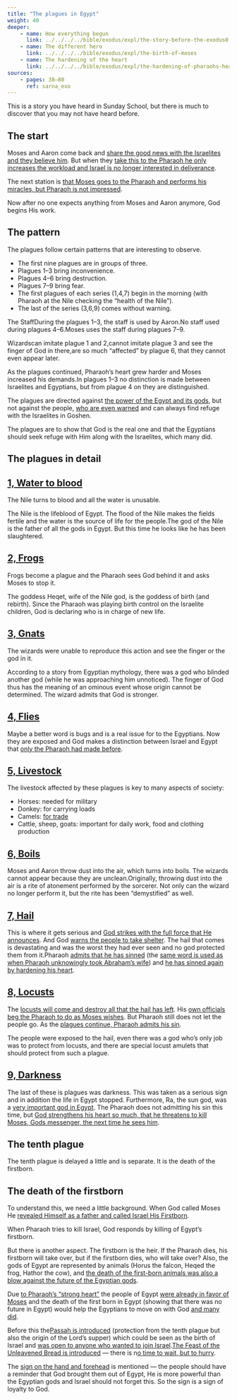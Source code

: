 ```yaml
---
title: "The plagues in Egypt"
weight: 40
deeper:
    - name: How everything begun
      link: ../../../../bible/exodus/expl/the-story-before-the-exodus0
    - name: The different hero
      link: ../../../../bible/exodus/expl/the-birth-of-moses
    - name: The hardening of the heart
      link: ../../../../bible/exodus/expl/the-hardening-of-pharaohs-heart
sources:
    - pages: 38–80
      ref: sarna_exo
---
```


This is a story you have heard in Sunday School, but there is much to discover that you may not have heard before.

## The start

<a name="dfee"></a>
Moses and Aaron come back and [share the good news with the Israelites and they believe him](https://www.bibleserver.com/NIV/Exodus4%3A29-31). But when they [take this to the Pharaoh he only increases the workload and Israel is no longer interested in deliverance](https://www.bibleserver.com/NIV/Exodus5).

The next station is [that Moses goes to the Pharaoh and performs his miracles, but Pharaoh is not impressed](https://www.bibleserver.com/NIV/Exodus7%3A8-13).

Now after no one expects anything from Moses and Aaron anymore, God begins His work.

## The pattern

<a name="e181"></a>
The plagues follow certain patterns that are interesting to observe.

- The first nine plagues are in groups of three.
- Plagues 1–3 bring inconvenience.
- Plagues 4–6 bring destruction.
- Plagues 7–9 bring fear.
- The first plagues of each series (1,4,7) begin in the morning (with Pharaoh at the Nile checking the “health of the Nile”).
- The last of the series (3,6,9) comes without warning.

The StaffDuring the plagues 1–3, the staff is used by Aaron.No staff used during plagues 4–6.Moses uses the staff during plagues 7–9.

Wizardscan imitate plague 1 and 2,cannot imitate plague 3 and see the finger of God in there,are so much “affected” by plague 6, that they cannot even appear later.

As the plagues continued, Pharaoh’s heart grew harder and Moses increased his demands.In plagues 1–3 no distinction is made between Israelites and Egyptians, but from plague 4 on they are distinguished.

The plagues are directed against [the power of the Egypt and its gods](https://www.bibleserver.com/NIV/Exodus12%3A12), but not against the people, [who are even warned](https://www.bibleserver.com/NIV/Exodus9%3A18-21) and can always find refuge with the Israelites in Goshen.

The plagues are to show that God is the real one and that the Egyptians should seek refuge with Him along with the Israelites, which many did.

## The plagues in detail

## [1, Water to blood](https://www.bibleserver.com/NIV/Exodus7%3A14-25)

The Nile turns to blood and all the water is unusable.

The Nile is the lifeblood of Egypt. The flood of the Nile makes the fields fertile and the water is the source of life for the people.The god of the Nile is the father of all the gods in Egypt. But this time he looks like he has been slaughtered.

## [2, Frogs](https://www.bibleserver.com/NIV/Exodus8%3A1-15)

Frogs become a plague and the Pharaoh sees God behind it and asks Moses to stop it.

The goddess Heqet, wife of the Nile god, is the goddess of birth (and rebirth). Since the Pharaoh was playing birth control on the Israelite children, God is declaring who is in charge of new life.

## [3, Gnats](https://www.bibleserver.com/NIV/Exodus8%3A16-19)

The wizards were unable to reproduce this action and see the finger or the god in it.

According to a story from Egyptian mythology, there was a god who blinded another god (while he was approaching him unnoticed). The finger of God thus has the meaning of an ominous event whose origin cannot be determined. The wizard admits that God is stronger.

## [4, Flies](https://www.bibleserver.com/NIV/Exodus8%3A20-32)

Maybe a better word is bugs and is a real issue for to the Egyptians. Now they are exposed and God makes a distinction between Israel and Egypt that [only the Pharaoh had made before](https://www.bibleserver.com/NIV/Exodus1%3A22).

## [5, Livestock](https://www.bibleserver.com/NIV/Exodus9%3A1-7)

The livestock affected by these plagues is key to many aspects of society:
- Horses: needed for military
- Donkey: for carrying loads
- Camels: [for trade](https://www.bibleserver.com/NIV/Genesis37%3A25)
- Cattle, sheep, goats: important for daily work, food and clothing production

## [6, Boils](https://www.bibleserver.com/NIV/Exodus9%3A8-12)

Moses and Aaron throw dust into the air, which turns into boils. The wizards cannot appear because they are unclean.Originally, throwing dust into the air is a rite of atonement performed by the sorcerer. Not only can the wizard no longer perform it, but the rite has been “demystified” as well.

## [7, Hail](https://www.bibleserver.com/NIV/Exodus9%3A13-35)

This is where it gets serious and [God strikes with the full force that He announces](https://www.bibleserver.com/NIV/Exodus9%3A14). And God [warns the people to take shelter](https://www.bibleserver.com/NIV/Exodus9%3A20-21). The hail that comes is devastating and was the worst they had ever seen and no god protected them from it.Pharaoh [admits that he has sinned](https://www.bibleserver.com/NIV/Exodus9%3A27) (the [same word is used as when Pharaoh unknowingly took Abraham’s wife](https://biblehub.com/hebrew/2398.htm)) and [he has sinned again by hardening his heart](https://www.bibleserver.com/NIV/Exodus9%3A34).

## [8, Locusts](https://www.bibleserver.com/NIV/Exodus10%3A1-20)

The [locusts will come and destroy all that the hail has left](https://www.bibleserver.com/NIV/Exodus10%3A5). His [own officials beg the Pharaoh to do as Moses wishes](https://www.bibleserver.com/NIV/Exodus10%3A7). But Pharaoh still does not let the people go. As the [plagues continue, Pharaoh admits his sin](https://www.bibleserver.com/NIV/Exodus10%3A16-17).

The people were exposed to the hail, even there was a god who’s only job was to protect from locusts, and there are special locust amulets that should protect from such a plague.
## [9, Darkness](https://www.bibleserver.com/NIV/Exodus10%3A21-29)

The last of these is plagues was darkness. This was taken as a serious sign and in addition the life in Egypt stopped. Furthermore, Ra, the sun god, was a [very important god in Egypt](https://en.wikipedia.org/wiki/Ra#Worship). The Pharaoh does not admitting his sin this time, but [God strengthens his heart so much, that he threatens to kill Moses, Gods messenger, the next time he sees him](https://www.bibleserver.com/NIV/Exodus10%3A27-28).

## The tenth plague

The tenth plague is delayed a little and is separate. It is the death of the firstborn.

## The death of the firstborn

To understand this, we need a little background. When God called Moses He [revealed Himself as a father and called Israel His Firstborn](https://www.bibleserver.com/NIV/Exodus4%3A22-23).

When Pharaoh tries to kill Israel, God responds by killing of Egypt’s firstborn.

But there is another aspect. The firstborn is the heir. If the Pharaoh dies, his firstborn will take over, but if the firstborn dies, who will take over? Also, the gods of Egypt are represented by animals (Horus the falcon, Heqed the frog, Hathor the cow), and [the death of the first-born animals was also a blow against the future of the Egyptian gods](https://www.bibleserver.com/NIV/Exodus12%3A12).

Due [to Pharaoh’s “strong heart”](https://www.bibleserver.com/NIV/Exodus10%3A7) the people of Egypt [were already in favor of Moses](https://www.bibleserver.com/NIV/Exodus11%3A3) and the death of the first born in Egypt (showing that there was no future in Egypt) would help the Egyptians to move on with God [and many did](https://www.bibleserver.com/NIV/Exodus12%3A38).

Before this the[Passah is introduced](https://www.bibleserver.com/NIV/Exodus12%3A1-13) (protection from the tenth plague but also the origin of the Lord’s supper) which could be seen as the birth of Israel and [was open to anyone who wanted to join Israel](https://www.bibleserver.com/NIV/Exodus12%3A43-49).[The Feast of the Unleavened Bread is introduced](https://www.bibleserver.com/NIV/Exodus12%3A14-20) — there is n[o time to wait, but to hurry](https://www.bibleserver.com/NIV/Exodus12%3A12).

The [sign on the hand and forehead](https://www.bibleserver.com/NIV/Exodus13%3A8-9) is mentioned — the people should have a reminder that God brought them out of Egypt, He is more powerful than the Egyptian gods and Israel should not forget this. So the sign is a sign of loyalty to God.
